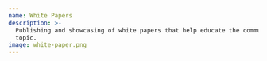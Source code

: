 ```yaml
---
name: White Papers
description: >-
  Publishing and showcasing of white papers that help educate the community on a
  topic.
image: white-paper.png  
---
```

